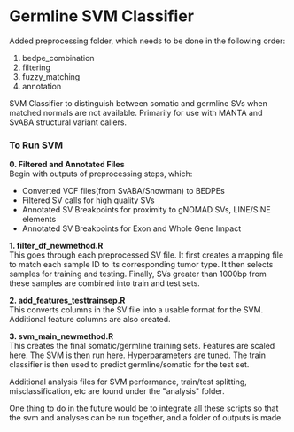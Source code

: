 # Germline SVM Classifier

Added preprocessing folder, which needs to be done in the following order:

1. bedpe_combination
2. filtering
3. fuzzy_matching
4. annotation

SVM Classifier to distinguish between somatic and germline SVs when matched normals are not available. Primarily for use with MANTA and SvABA structural variant callers.

### To Run SVM ###

**0. Filtered and Annotated Files** <br /> 
Begin with outputs of preprocessing steps, which: 

- Converted VCF files(from SvABA/Snowman) to BEDPEs
- Filtered SV calls for high quality SVs
- Annotated SV Breakpoints for proximity to gNOMAD SVs, LINE/SINE elements
- Annotated SV Breakpoints for Exon and Whole Gene Impact 
    

**1. filter_df_newmethod.R** <br />
    This goes through each preprocessed SV file. It first creates a mapping file to match each sample ID to its corresponding tumor type. It then selects samples for training and testing. Finally, SVs greater than 1000bp from these samples are combined into train and test sets. 
    
**2. add_features_testtrainsep.R** <br />
    This converts columns in the SV file into a usable format for the SVM. Additional feature columns are also created. 
    
**3. svm_main_newmethod.R** <br />
    This creates the final somatic/germline training sets. Features are scaled here. The SVM is then run here. Hyperparameters are tuned. The train classifier is then used to predict germline/somatic for the test set. 


Additional analysis files for SVM performance, train/test splitting, misclassification, etc are found under the "analysis" folder. 

One thing to do in the future would be to integrate all these scripts so that the svm and analyses can be run together, and a folder of outputs is made. 
